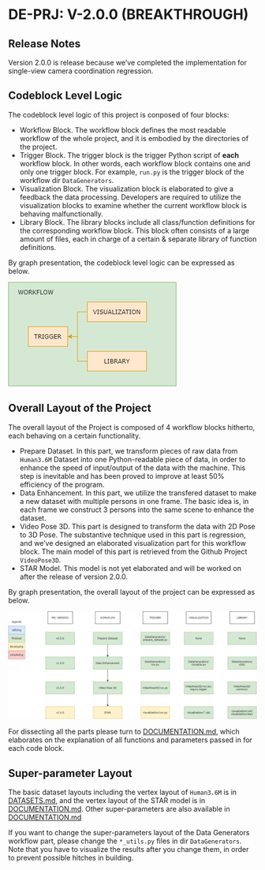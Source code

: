 # DE-PRJ: V-2.0.0 (BREAKTHROUGH)

## Release Notes

Version 2.0.0 is release because we’ve completed the implementation for single-view camera coordination regression.

## Codeblock Level Logic

The codeblock level logic of this project is conposed of four blocks:

-   Workflow Block. The workflow block defines the most readable workflow of the whole project, and it is embodied by the directories of the project.
-   Trigger Block. The trigger block is the trigger Python script of **each** workflow block. In other words, each workflow block contains one and only one trigger block. For example, `run.py` is the trigger block of the workflow dir `DataGenerators`.
-   Visualization Block. The visualization block is elaborated to give a feedback the data processing. Developers are required to utilize the visualization blocks to examine whether the current workflow block is behaving malfunctionally. 
-   Library Block. The library blocks include all class/function definitions for the corresponding workflow block. This block often consists of a large amount of files, each in charge of a certain & separate library of function definitions.

By graph presentation, the codeblock level logic can be expressed as below.

![BlockLogic](./Graphs/BlockLogic.png)

## Overall Layout of the Project

The overall layout of the Project is composed of 4 workflow blocks hitherto, each behaving on a certain functionality.

-   Prepare Dataset. In this part, we transform pieces of raw data from `Human3.6M` Dataset into one Python-readable piece of data, in order to enhance the speed of input/output of the data with the machine. This step is inevitable and has been proved to improve at least 50% efficiency of the program.
-   Data Enhancement. In this part, we utilize the transfered dataset to make a new dataset with multiple persons in one frame. The basic idea is, in each frame we construct 3 persons into the same scene to enhance the dataset.
-   Video Pose 3D. This part is designed to transform the data with 2D Pose to 3D Pose. The substantive technique used in this part is regression, and we’ve designed an elaborated visualization part for this workflow block. The main model of this part is retrieved from the Github Project `VideoPose3D`.
-   STAR Model. This model is not yet elaborated and will be worked on after the release of version 2.0.0.

By graph presentation, the overall layout of the project can be expressed as below.

![OverallLayout](./Graphs/OverallLayout.png)

For dissecting all the parts please turn to [DOCUMENTATION.md](./DOCUMENTATION.md), which elaborates on the explanation of all functions and parameters passed in for each code block.

## Super-parameter Layout

The basic dataset layouts including the vertex layout of `Human3.6M` is in [DATASETS.md](./DATASETS.md), and the vertex layout of the STAR model is in [DOCUMENTATION.md](./DOCUMENTATION.md). Other super-parameters are also available in [DOCUMENTATION.md](./DOCUMENTATION.md)

If you want to change the super-parameters layout of the Data Generators workflow part, please change the `*_utils.py` files in dir `DataGenerators`. Note that you have to visualize the results after you change them, in order to prevent possible hitches in building.

